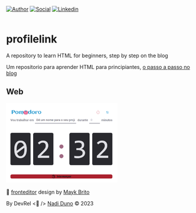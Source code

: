 [![Author](https://img.shields.io/badge/Dev-Nadi%20Duno-blueviolet%20)](https://portfolio-nadi.vercel.app/)
[![Social](https://img.shields.io/twitter/follow/nadiduno?label=%40nadiduno&style=social)](https://twitter.com/nadiduno)
[![Linkedin](https://img.shields.io/badge/in-Nadi%20Duno-blue)](https://www.linkedin.com/in/nadiduno/)
<br />
<br />

# profilelink
A repository to learn HTML for beginners, step by step on the blog

Um repositorio para aprender HTML para principiantes, [o passo a passo no blog](https://devrelnadiduno.blogspot.com/2023/06/fronteditor-para-codar.html) 
## Web
<div>
  <img 
    alt="Timer Pomodoro"
    src="https://github.com/nadiduno/timerpomodoro/blob/main/.github/ImgApp.png" 
    width="60%"
  >
  <br />
</div>

🚀 [fronteditor](https://www.fronteditor.dev/) design by [Mayk Brito](https://github.com/maykbrito)

By DevRel <💜 /> [Nadi Duno](https://www.linkedin.com/in/nadiduno/) © 2023
